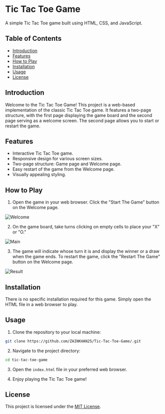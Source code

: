 # Tic Tac Toe Game

A simple Tic Tac Toe game built using HTML, CSS, and JavaScript.

## Table of Contents

- [Introduction](#introduction)
- [Features](#features)
- [How to Play](#how-to-play)
- [Installation](#installation)
- [Usage](#usage)
- [License](#license)

## Introduction

Welcome to the Tic Tac Toe Game! This project is a web-based implementation of the classic Tic Tac Toe game. It features a two-page structure, with the first page displaying the game board and the second page serving as a welcome screen. The second page allows you to start or restart the game.

## Features

- Interactive Tic Tac Toe game.
- Responsive design for various screen sizes.
- Two-page structure: Game page and Welcome page.
- Easy restart of the game from the Welcome page.
- Visually appealing styling.

## How to Play

1. Open the game in your web browser. Click the "Start The Game" button on the Welcome page.

![Welcome](https://github.com/ZAINKHAN25/Tic-Tac-Toe-Game/assets/121414309/759e5cb9-bbe3-4610-b505-ecdbe87b404b)

2. On the game board, take turns clicking on empty cells to place your "X" or "O."

![Main](https://github.com/ZAINKHAN25/Tic-Tac-Toe-Game/assets/121414309/4562c3c4-b420-45e8-9265-3b4c14fccc5e)


3. The game will indicate whose turn it is and display the winner or a draw when the game ends. To restart the game, click the "Restart The Game" button on the Welcome page.

![Result](https://github.com/ZAINKHAN25/Tic-Tac-Toe-Game/assets/121414309/fbadeb14-b0b8-4a09-9f79-72fe917309d9)



## Installation

There is no specific installation required for this game. Simply open the HTML file in a web browser to play.

## Usage

1. Clone the repository to your local machine:

```bash
git clone https://github.com/ZAINKHAN25/Tic-Tac-Toe-Game/.git
```

2. Navigate to the project directory:

```bash
cd tic-tac-toe-game
```

3. Open the `index.html` file in your preferred web browser.

4. Enjoy playing the Tic Tac Toe game!

## License

This project is licensed under the [MIT License](LICENSE).
